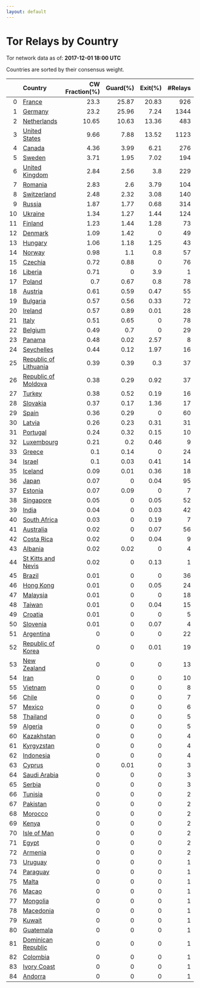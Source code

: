 ```yaml
---
layout: default
---
```



# Tor Relays by Country

Tor network data as of: **2017-12-01 18:00 UTC**

Countries are sorted by their consensus weight.

|    | Country                                                                  |   CW Fraction(%) |   Guard(%) |   Exit(%) |   #Relays |
|---:|:-------------------------------------------------------------------------|-----------------:|-----------:|----------:|----------:|
|  0 | [France](https://atlas.torproject.org/#search/country:fr)                |            23.3  |      25.87 |     20.83 |       926 |
|  1 | [Germany](https://atlas.torproject.org/#search/country:de)               |            23.2  |      25.96 |      7.24 |      1344 |
|  2 | [Netherlands](https://atlas.torproject.org/#search/country:nl)           |            10.65 |      10.63 |     13.36 |       483 |
|  3 | [United States](https://atlas.torproject.org/#search/country:us)         |             9.66 |       7.88 |     13.52 |      1123 |
|  4 | [Canada](https://atlas.torproject.org/#search/country:ca)                |             4.36 |       3.99 |      6.21 |       276 |
|  5 | [Sweden](https://atlas.torproject.org/#search/country:se)                |             3.71 |       1.95 |      7.02 |       194 |
|  6 | [United Kingdom](https://atlas.torproject.org/#search/country:gb)        |             2.84 |       2.56 |      3.8  |       229 |
|  7 | [Romania](https://atlas.torproject.org/#search/country:ro)               |             2.83 |       2.6  |      3.79 |       104 |
|  8 | [Switzerland](https://atlas.torproject.org/#search/country:ch)           |             2.48 |       2.32 |      3.08 |       140 |
|  9 | [Russia](https://atlas.torproject.org/#search/country:ru)                |             1.87 |       1.77 |      0.68 |       314 |
| 10 | [Ukraine](https://atlas.torproject.org/#search/country:ua)               |             1.34 |       1.27 |      1.44 |       124 |
| 11 | [Finland](https://atlas.torproject.org/#search/country:fi)               |             1.23 |       1.44 |      1.28 |        73 |
| 12 | [Denmark](https://atlas.torproject.org/#search/country:dk)               |             1.09 |       1.42 |      0    |        49 |
| 13 | [Hungary](https://atlas.torproject.org/#search/country:hu)               |             1.06 |       1.18 |      1.25 |        43 |
| 14 | [Norway](https://atlas.torproject.org/#search/country:no)                |             0.98 |       1.1  |      0.8  |        57 |
| 15 | [Czechia](https://atlas.torproject.org/#search/country:cz)               |             0.72 |       0.88 |      0    |        76 |
| 16 | [Liberia](https://atlas.torproject.org/#search/country:lr)               |             0.71 |       0    |      3.9  |         1 |
| 17 | [Poland](https://atlas.torproject.org/#search/country:pl)                |             0.7  |       0.67 |      0.8  |        78 |
| 18 | [Austria](https://atlas.torproject.org/#search/country:at)               |             0.61 |       0.59 |      0.47 |        55 |
| 19 | [Bulgaria](https://atlas.torproject.org/#search/country:bg)              |             0.57 |       0.56 |      0.33 |        72 |
| 20 | [Ireland](https://atlas.torproject.org/#search/country:ie)               |             0.57 |       0.89 |      0.01 |        28 |
| 21 | [Italy](https://atlas.torproject.org/#search/country:it)                 |             0.51 |       0.65 |      0    |        78 |
| 22 | [Belgium](https://atlas.torproject.org/#search/country:be)               |             0.49 |       0.7  |      0    |        29 |
| 23 | [Panama](https://atlas.torproject.org/#search/country:pa)                |             0.48 |       0.02 |      2.57 |         8 |
| 24 | [Seychelles](https://atlas.torproject.org/#search/country:sc)            |             0.44 |       0.12 |      1.97 |        16 |
| 25 | [Republic of Lithuania](https://atlas.torproject.org/#search/country:lt) |             0.39 |       0.39 |      0.3  |        37 |
| 26 | [Republic of Moldova](https://atlas.torproject.org/#search/country:md)   |             0.38 |       0.29 |      0.92 |        37 |
| 27 | [Turkey](https://atlas.torproject.org/#search/country:tr)                |             0.38 |       0.52 |      0.19 |        16 |
| 28 | [Slovakia](https://atlas.torproject.org/#search/country:sk)              |             0.37 |       0.17 |      1.36 |        17 |
| 29 | [Spain](https://atlas.torproject.org/#search/country:es)                 |             0.36 |       0.29 |      0    |        60 |
| 30 | [Latvia](https://atlas.torproject.org/#search/country:lv)                |             0.26 |       0.23 |      0.31 |        31 |
| 31 | [Portugal](https://atlas.torproject.org/#search/country:pt)              |             0.24 |       0.32 |      0.15 |        10 |
| 32 | [Luxembourg](https://atlas.torproject.org/#search/country:lu)            |             0.21 |       0.2  |      0.46 |         9 |
| 33 | [Greece](https://atlas.torproject.org/#search/country:gr)                |             0.1  |       0.14 |      0    |        24 |
| 34 | [Israel](https://atlas.torproject.org/#search/country:il)                |             0.1  |       0.03 |      0.41 |        14 |
| 35 | [Iceland](https://atlas.torproject.org/#search/country:is)               |             0.09 |       0.01 |      0.36 |        18 |
| 36 | [Japan](https://atlas.torproject.org/#search/country:jp)                 |             0.07 |       0    |      0.04 |        95 |
| 37 | [Estonia](https://atlas.torproject.org/#search/country:ee)               |             0.07 |       0.09 |      0    |         7 |
| 38 | [Singapore](https://atlas.torproject.org/#search/country:sg)             |             0.05 |       0    |      0.05 |        52 |
| 39 | [India](https://atlas.torproject.org/#search/country:in)                 |             0.04 |       0    |      0.03 |        42 |
| 40 | [South Africa](https://atlas.torproject.org/#search/country:za)          |             0.03 |       0    |      0.19 |         7 |
| 41 | [Australia](https://atlas.torproject.org/#search/country:au)             |             0.02 |       0    |      0.07 |        56 |
| 42 | [Costa Rica](https://atlas.torproject.org/#search/country:cr)            |             0.02 |       0    |      0.04 |         9 |
| 43 | [Albania](https://atlas.torproject.org/#search/country:al)               |             0.02 |       0.02 |      0    |         4 |
| 44 | [St Kitts and Nevis](https://atlas.torproject.org/#search/country:kn)    |             0.02 |       0    |      0.13 |         1 |
| 45 | [Brazil](https://atlas.torproject.org/#search/country:br)                |             0.01 |       0    |      0    |        36 |
| 46 | [Hong Kong](https://atlas.torproject.org/#search/country:hk)             |             0.01 |       0    |      0.05 |        24 |
| 47 | [Malaysia](https://atlas.torproject.org/#search/country:my)              |             0.01 |       0    |      0    |        18 |
| 48 | [Taiwan](https://atlas.torproject.org/#search/country:tw)                |             0.01 |       0    |      0.04 |        15 |
| 49 | [Croatia](https://atlas.torproject.org/#search/country:hr)               |             0.01 |       0    |      0    |         5 |
| 50 | [Slovenia](https://atlas.torproject.org/#search/country:si)              |             0.01 |       0    |      0.07 |         4 |
| 51 | [Argentina](https://atlas.torproject.org/#search/country:ar)             |             0    |       0    |      0    |        22 |
| 52 | [Republic of Korea](https://atlas.torproject.org/#search/country:kr)     |             0    |       0    |      0.01 |        19 |
| 53 | [New Zealand](https://atlas.torproject.org/#search/country:nz)           |             0    |       0    |      0    |        13 |
| 54 | [Iran](https://atlas.torproject.org/#search/country:ir)                  |             0    |       0    |      0    |        10 |
| 55 | [Vietnam](https://atlas.torproject.org/#search/country:vn)               |             0    |       0    |      0    |         8 |
| 56 | [Chile](https://atlas.torproject.org/#search/country:cl)                 |             0    |       0    |      0    |         7 |
| 57 | [Mexico](https://atlas.torproject.org/#search/country:mx)                |             0    |       0    |      0    |         6 |
| 58 | [Thailand](https://atlas.torproject.org/#search/country:th)              |             0    |       0    |      0    |         5 |
| 59 | [Algeria](https://atlas.torproject.org/#search/country:dz)               |             0    |       0    |      0    |         5 |
| 60 | [Kazakhstan](https://atlas.torproject.org/#search/country:kz)            |             0    |       0    |      0    |         4 |
| 61 | [Kyrgyzstan](https://atlas.torproject.org/#search/country:kg)            |             0    |       0    |      0    |         4 |
| 62 | [Indonesia](https://atlas.torproject.org/#search/country:id)             |             0    |       0    |      0    |         4 |
| 63 | [Cyprus](https://atlas.torproject.org/#search/country:cy)                |             0    |       0.01 |      0    |         3 |
| 64 | [Saudi Arabia](https://atlas.torproject.org/#search/country:sa)          |             0    |       0    |      0    |         3 |
| 65 | [Serbia](https://atlas.torproject.org/#search/country:rs)                |             0    |       0    |      0    |         3 |
| 66 | [Tunisia](https://atlas.torproject.org/#search/country:tn)               |             0    |       0    |      0    |         2 |
| 67 | [Pakistan](https://atlas.torproject.org/#search/country:pk)              |             0    |       0    |      0    |         2 |
| 68 | [Morocco](https://atlas.torproject.org/#search/country:ma)               |             0    |       0    |      0    |         2 |
| 69 | [Kenya](https://atlas.torproject.org/#search/country:ke)                 |             0    |       0    |      0    |         2 |
| 70 | [Isle of Man](https://atlas.torproject.org/#search/country:im)           |             0    |       0    |      0    |         2 |
| 71 | [Egypt](https://atlas.torproject.org/#search/country:eg)                 |             0    |       0    |      0    |         2 |
| 72 | [Armenia](https://atlas.torproject.org/#search/country:am)               |             0    |       0    |      0    |         2 |
| 73 | [Uruguay](https://atlas.torproject.org/#search/country:uy)               |             0    |       0    |      0    |         1 |
| 74 | [Paraguay](https://atlas.torproject.org/#search/country:py)              |             0    |       0    |      0    |         1 |
| 75 | [Malta](https://atlas.torproject.org/#search/country:mt)                 |             0    |       0    |      0    |         1 |
| 76 | [Macao](https://atlas.torproject.org/#search/country:mo)                 |             0    |       0    |      0    |         1 |
| 77 | [Mongolia](https://atlas.torproject.org/#search/country:mn)              |             0    |       0    |      0    |         1 |
| 78 | [Macedonia](https://atlas.torproject.org/#search/country:mk)             |             0    |       0    |      0    |         1 |
| 79 | [Kuwait](https://atlas.torproject.org/#search/country:kw)                |             0    |       0    |      0    |         1 |
| 80 | [Guatemala](https://atlas.torproject.org/#search/country:gt)             |             0    |       0    |      0    |         1 |
| 81 | [Dominican Republic](https://atlas.torproject.org/#search/country:do)    |             0    |       0    |      0    |         1 |
| 82 | [Colombia](https://atlas.torproject.org/#search/country:co)              |             0    |       0    |      0    |         1 |
| 83 | [Ivory Coast](https://atlas.torproject.org/#search/country:ci)           |             0    |       0    |      0    |         1 |
| 84 | [Andorra](https://atlas.torproject.org/#search/country:ad)               |             0    |       0    |      0    |         1 |